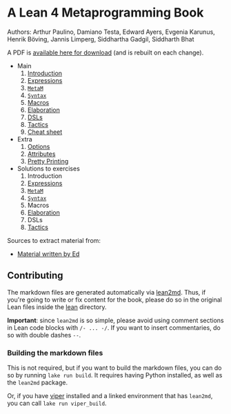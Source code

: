 # A Lean 4 Metaprogramming Book

Authors: Arthur Paulino, Damiano Testa, Edward Ayers, Evgenia Karunus, Henrik Böving, Jannis Limperg, Siddhartha Gadgil, Siddharth Bhat

A PDF is [available here for download](../../releases/download/latest/Metaprogramming.in.Lean.4.pdf) (and is rebuilt on each change).

* Main
    1. [Introduction](md/main/intro.md)
    2. [Expressions](md/main/expressions.md)
    3. [`MetaM`](md/main/metam.md)
    4. [`Syntax`](md/main/syntax.md)
    5. [Macros](md/main/macros.md)
    6. [Elaboration](md/main/elaboration.md)
    7. [DSLs](md/main/dsls.md)
    8. [Tactics](md/main/tactics.md)
    9. [Cheat sheet](md/main/cheat-sheet.md)
* Extra
    1. [Options](md/extra/options.md)
    2. [Attributes](md/extra/attributes.md)
    3. [Pretty Printing](md/extra/pretty-printing.md)
* Solutions to exercises
    1. Introduction
    2. [Expressions](md/solutions/expressions.md)
    3. [`MetaM`](md/solutions/metam.md)
    4. [`Syntax`](md/solutions/syntax.md)
    5. Macros
    6. [Elaboration](md/solutions/elaboration.md)
    7. DSLs
    8. [Tactics](md/solutions/tactics.md)

Sources to extract material from:
* [Material written by Ed](https://github.com/leanprover-community/mathlib4/blob/tutorial/docs/metaprogramming/02_metavariables.md)

## Contributing

The markdown files are generated automatically via [lean2md](https://github.com/arthurpaulino/lean2md).
Thus, if you're going to write or fix content for the book, please do so in the original Lean files inside the [lean](lean) directory.

**Important**: since `lean2md` is so simple, please avoid using comment sections
in Lean code blocks with `/- ... -/`. If you want to insert commentaries, do so
with double dashes `--`.

### Building the markdown files

This is not required, but if you want to build the markdown files, you can do so by running `lake run build`.
It requires having Python installed, as well as the `lean2md` package.

Or, if you have [viper](https://github.com/arthurpaulino/viper) installed and a linked environment that has `lean2md`, you can call `lake run viper_build`.
